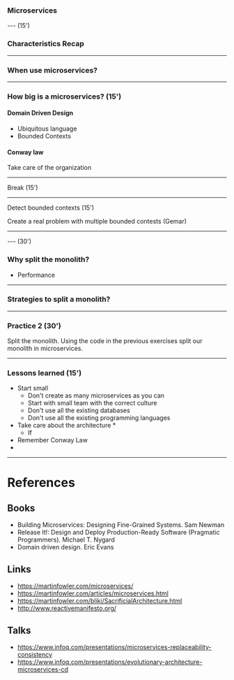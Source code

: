 ### Microservices

--- (15')

### Characteristics Recap

---

### When use microservices?

---

### How big is a microservices? (15')

#### Domain Driven Design

* Ubiquitous language
* Bounded Contexts

#### Conway law

Take care of the organization

---

Break (15')

---

Detect bounded contexts (15')

Create a real problem with multiple bounded contests (Gemar)

---


--- (30')

### Why split the monolith?

* Performance

---

### Strategies to split a monolith?

---

### Practice 2 (30')

Split the monolith. Using the code in the previous exercises split our monolith in
microservices.

---

### Lessons learned (15')

* Start small
  * Don't create as many microservices as you can
  * Start with small team with the correct culture
  * Don't use all the existing databases
  * Don't use all the existing programming languages
* Take care about the architecture
  *
  * If
* Remember Conway Law
*

---
# References

## Books

* Building Microservices: Designing Fine-Grained Systems. Sam Newman
* Release It!: Design and Deploy Production-Ready Software (Pragmatic Programmers). Michael T. Nygard
* Domain driven design. Eric Evans


## Links

* https://martinfowler.com/microservices/
* https://martinfowler.com/articles/microservices.html
* https://martinfowler.com/bliki/SacrificialArchitecture.html
* http://www.reactivemanifesto.org/

## Talks

* https://www.infoq.com/presentations/microservices-replaceability-consistency
* https://www.infoq.com/presentations/evolutionary-architecture-microservices-cd
